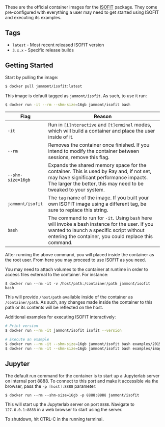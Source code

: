 These are the official container images for the [ISOFIT](https://github.com/isofit/isofit) package. They come pre-configured with everything a user may need to get started using ISOFIT and executing its examples.

Tags
----
- `latest` - Most recent released ISOFIT version
- `3.x.x` - Specific release builds

Getting Started
---------------
Start by pulling the image:

```bash
$ docker pull jammont/isofit:latest
```

This image is default tagged as `jammont/isofit`. As such, to use it run:

```bash
$ docker run -it --rm --shm-size=16gb jammont/isofit bash
```

| Flag              | Reason |
| ----              | ------ |
| `-it`             | Run in `[i]nteractive` and `[t]erminal` modes, which will build a container and place the user inside of it. |
| `--rm`            | Removes the container once finished. If you intend to modify the container between sessions, remove this flag. |
| `--shm-size=16gb` | Expands the shared memory space for the container. This is used by Ray and, if not set, may have significant performance impacts. The larger the better, this may need to be tweaked to your system. |
| `jammont/isofit`  | The `tag` name of the image. If you built your own ISOFIT image using a different tag, be sure to replace this string. |
| `bash`            | The command to run for `-it`. Using `bash` here will invoke a bash instance for the user. If you wanted to launch a specific script without entering the container, you could replace this command. |

After running the above command, you will placed inside the container as the root user. From here you may proceed to use ISOFIT as you need.

You may need to attach volumes to the container at runtime in order to access files external to the container. For instance:

```
$ docker run --rm -it -v /host/path:/container/path jammont/isofit bash
```

This will provide `/host/path` available inside of the container as `/container/path`. As such, any changes made inside the container to this path or its contents will be reflected on the host.

Additional examples for executing ISOFIT interactively:

```bash
# Print version
$ docker run --rm -it jammont/isofit isofit --version

# Execute an example
$ docker run --rm -it --shm-size=16gb jammont/isofit bash examples/20151026_SantaMonica/run.sh
$ docker run --rm -it --shm-size=16gb jammont/isofit bash examples/image_cube/small/analytical.sh
```

Jupyter
-------
The default run command for the container is to start up a Jupyterlab server on internal port 8888.
To connect to this port and make it accessible via the browser, pass the `-p [host]:8888` parameter:

```
$ docker run --rm --shm-size=16gb -p 8888:8888 jammont/isofit
```

This will start up the Jupyterlab server on port `8888`. Navigate to `127.0.0.1:8888` in a web browser to start using the server.

To shutdown, hit CTRL-C in the running terminal.
